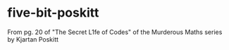 # five-bit-poskitt
From pg. 20 of "The Secret L1fe of Codes" of the Murderous Maths series by Kjartan Poskitt
